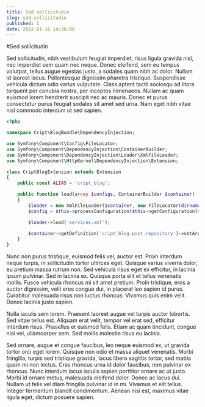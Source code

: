 ```yaml
---
title: Sed sollicitudin
slug: sed-sollicitudin
published: 1
date: 2022-01-16 14:36:00
---
```


#Sed sollicitudin

Sed sollicitudin, nibh vestibulum feugiat imperdiet, risus ligula gravida nisl, nec imperdiet sem quam nec neque. Donec eleifend, sem eu tempus volutpat, tellus augue egestas justo, a sodales quam nibh ac dolor. Nullam id laoreet lacus. Pellentesque dignissim pharetra tristique. Suspendisse vehicula dictum odio varius vulputate. Class aptent taciti sociosqu ad litora torquent per conubia nostra, per inceptos himenaeos. Nullam ac quam euismod lorem hendrerit suscipit nec ac mauris. Donec et purus consectetur purus feugiat sodales sit amet sed urna. Nam eget nibh vitae nisl commodo interdum ut sed sapien.

```php
<?php

namespace Cript\BlogBundle\DependencyInjection;

use Symfony\Component\Config\FileLocator;
use Symfony\Component\DependencyInjection\ContainerBuilder;
use Symfony\Component\DependencyInjection\Loader\XmlFileLoader;
use Symfony\Component\HttpKernel\DependencyInjection\Extension;

class CriptBlogExtension extends Extension
{
    public const ALIAS = 'cript_blog';

    public function load(array $configs, ContainerBuilder $container)
    {
        $loader = new XmlFileLoader($container, new FileLocator(dirname(__DIR__).'/Resources/config'));
        $config = $this->processConfiguration($this->getConfiguration($configs, $container), $configs);

        $loader->load('services.xml');

        $container->getDefinition('cript_blog.post.repository')->setArgument('$postsPath', $config['posts_path']);
    }
}
```

Nunc non purus tristique, euismod felis vel, auctor est. Proin interdum neque turpis, in sollicitudin tortor ultrices eget. Quisque varius viverra dolor, eu pretium massa rutrum non. Sed vehicula risus eget ex efficitur, in lacinia ipsum pulvinar. Sed in lacinia ex. Quisque porta elit et tellus venenatis mollis. Fusce vehicula rhoncus mi sit amet pretium. Proin tristique, eros a auctor dignissim, velit eros congue dui, in placerat leo sapien id purus. Curabitur malesuada risus non luctus rhoncus. Vivamus quis enim velit. Donec lacinia justo sapien.

Nulla iaculis sem lorem. Praesent laoreet augue vel turpis auctor lobortis. Sed vitae tellus est. Aliquam erat velit, tempor vel erat sed, efficitur interdum risus. Phasellus et euismod felis. Etiam ac quam tincidunt, congue nisi vel, ullamcorper sem. Sed mollis molestie risus eu lacinia.

Sed ornare, augue et congue faucibus, leo neque euismod ex, ut gravida tortor orci eget lorem. Quisque non odio et massa aliquet venenatis. Morbi fringilla, turpis sed tristique gravida, lacus libero sagittis tortor, sed mattis quam mi non lectus. Cras rhoncus urna id dolor faucibus, non pulvinar ex rhoncus. Nunc interdum lacus iaculis sapien porttitor ornare ac ut justo. Morbi id ornare metus, malesuada eleifend dolor. Donec ac lacus dui. Nullam ut felis vel diam fringilla pulvinar id in mi. Vivamus et elit tellus. Integer fermentum blandit condimentum. Aenean nisi est, maximus vitae ligula eget, dictum posuere sapien.




